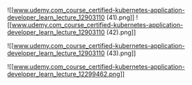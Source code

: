 ![[www.udemy.com_course_certified-kubernetes-application-developer_learn_lecture_12903110 (41).png]]
![[www.udemy.com_course_certified-kubernetes-application-developer_learn_lecture_12903110 (42).png]]

![[www.udemy.com_course_certified-kubernetes-application-developer_learn_lecture_12903110 (43).png]]

![[www.udemy.com_course_certified-kubernetes-application-developer_learn_lecture_12299462.png]]
